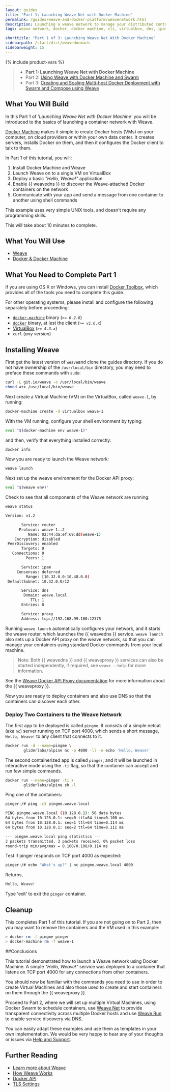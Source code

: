 ```yaml
---
layout: guides
title: "Part 1: Launching Weave Net with Docker Machine"
permalink: /guides/weave-and-docker-platform/weavenetwork.html
description: Launching a weave network to manage your distributed containerized applications
tags: weave network, docker, docker machine, cli, virtualbox, dns, ipam

shorttitle: "Part 1 of 3: Launching Weave Net With Docker Machine"
sidebarpath: /start/dist/weavedocmach
sidebarweight: 15
---
```


{% include product-vars %}


> - **Part 1: Launching Weave Net with Docker Machine**
> - Part 2: [Using Weave with Docker Machine and Swarm][ch2]
> - Part 3: [Creating and Scaling Multi-host Docker Deployment with Swarm and Compose using Weave][ch3]

## What You Will Build


 In this Part 1 of _'Launching Weave Net with Docker Machine'_ you will be introduced to the basics of launching a container network with Weave.

[Docker Machine](https://docs.docker.com/machine/) makes it simple to create Docker hosts (VMs) on your computer, on cloud providers or within your own data center. It creates servers, installs Docker on them, and then it configures the Docker client to talk to them.

In Part 1 of this tutorial, you will:

  1. Install Docker Machine and Weave
  2. Launch Weave on to a single VM on VirtualBox
  3. Deploy a basic _"Hello, Weave!"_ application
  4. Enable {{ weavedns }} to discover the Weave-attached Docker containers on the network
  5. Communicate with your app and send a message from one container to another using shell commands

This example uses very simple UNIX tools, and doesn't require any programming skills.

This will take about 10 minutes to complete.

## What You Will Use

  - [Weave](http://weave.works)
  - [Docker & Docker Machine](https://docs.docker.com)

## What You Need to Complete Part 1

If you are using OS X or Windows, you can install [Docker Toolbox](https://www.docker.com/toolbox), which provides all of the tools you need to complete this guide.

For other operating systems, please install and configure the following separately before proceeding:

  - [`docker-machine`](http://docs.docker.com/machine/#installation) binary (_`>= 0.2.0`_)
  - [`docker`](https://docs.docker.com/installation/#installation) binary, at lest the client (_`>= v1.6.x`_)
  - [VirtualBox](https://www.virtualbox.org/wiki/Downloads) (_`>= 4.3.x`_)
  - `curl` (_any version_)

## Installing Weave

First get the latest version of `weave`and clone the guides directory. If you do not have ownership of the `/usr/local/bin` directory, you may need to preface these commands with `sudo`:

~~~bash
curl -L git.io/weave -o /usr/local/bin/weave
chmod a+x /usr/local/bin/weave
~~~

Next create a Virtual Machine (VM) on the VirtualBox, called `weave-1`, by running:

~~~bash
docker-machine create -d virtualbox weave-1
~~~

With the VM running, configure your shell environment by typing:

~~~bash
eval "$(docker-machine env weave-1)"
~~~

and then, verify that everything installed correctly:

~~~bash
docker info
~~~

Now you are ready to launch the Weave network:


~~~bash
weave launch
~~~

Next set up the weave environment for the Docker API proxy:

~~~bash
eval "$(weave env)"
~~~

Check to see that all components of the Weave network are running:

~~~bash
weave status

Version: v1.2

       Service: router
      Protocol: weave 1..2
          Name: 02:44:da:ef:69:dd(weave-1)
    Encryption: disabled
 PeerDiscovery: enabled
       Targets: 0
   Connections: 0
         Peers: 1

       Service: ipam
     Consensus: deferred
         Range: [10.32.0.0-10.48.0.0)
 DefaultSubnet: 10.32.0.0/12

       Service: dns
        Domain: weave.local.
           TTL: 1
       Entries: 0

       Service: proxy
       Address: tcp://192.168.99.100:12375
~~~

Running `weave launch` automatically configures your network, and it starts the weave router, which launches the {{ weavedns }} service. `weave launch` also sets up a Docker API proxy on the weave network, so that you can manage your containers using standard Docker commands from your local machine.

>Note: Both {{ weavedns }} and {{ weaveproxy }} services can also be started independently, if required, see `weave --help` for more information.

See the [Weave Docker API Proxy documentation](https://github.com/weaveworks/weave/blob/master/site/proxy.md) for more information about the {{ weaveproxy }}.

Now you are ready to deploy containers and also use DNS so that the containers can discover each other.

### Deploy Two Containers to the Weave Network

The first app to be deployed is called `pingme`. It consists of a simple netcat (aka `nc`) server running on TCP port 4000, which sends a short message, `Hello, Weave!` to any client that connects to it.

~~~bash
docker run -d --name=pingme \
        gliderlabs/alpine nc -p 4000 -ll -e echo 'Hello, Weave!'
~~~

The second containerized app is called `pinger`, and it will be launched in interactive mode using the `-ti` flag, so that the container can accept and run few simple commands.

~~~bash
docker run --name=pinger -ti \
        gliderlabs/alpine sh -l
~~~

Ping one of the containers:

~~~bash
pinger:/# ping -c3 pingme.weave.local
~~~

~~~bash
PING pingme.weave.local (10.128.0.1): 56 data bytes
64 bytes from 10.128.0.1: seq=0 ttl=64 time=0.100 ms
64 bytes from 10.128.0.1: seq=1 ttl=64 time=0.114 ms
64 bytes from 10.128.0.1: seq=2 ttl=64 time=0.111 ms

--- pingme.weave.local ping statistics ---
3 packets transmitted, 3 packets received, 0% packet loss
round-trip min/avg/max = 0.100/0.108/0.114 ms
~~~

Test if pinger responds on TCP port 4000 as expected:

~~~bash
pinger:/# echo "What's up?" | nc pingme.weave.local 4000
~~~

Returns,

~~~bash
Hello, Weave!
~~~

Type 'exit' to exit the `pinger` container.

## Cleanup

This completes Part 1 of this tutorial. If you are not going on to Part 2, then you may want to remove the containers and the VM used in this example:

~~~bash
> docker rm -f pingme pinger
> docker-machine rm -f weave-1
~~~

##Conclusions

This tutorial demonstrated how to launch a Weave network using Docker Machine. A simple  _"Hello, Weave!"_ service was deployed to a container that listens on TCP port 4000 for any connections from other containers.

You should now be familiar with the commands you need to use in order to create Virtual Machines and also those used to create and start containers on them through the {{ weaveproxy }}.

Proceed to Part 2, where we will set up multiple Virtual Machines, using Docker Swarm to schedule containers, use [Weave Net](/net) to provide transparent connectivity across multiple Docker hosts and use [Weave Run](/run) to enable service discovery via DNS.

You can easily adapt these examples and use them as templates in your own implementation.  We would be very happy to hear any of your thoughts or issues via [Help and Support](http://weave.works/help/index.html).

## Further Reading

  *  [Learn more about Weave](http://weave.works/articles/index.html)
  *  [How Weave Works](http://docs.weave.works/weave/latest_release/how-it-works.html)
  *  [Docker API](https://github.com/weaveworks/weave/blob/master/site/proxy.md)
  *  [TLS Settings](https://docs.docker.com/articles/https/)

[ch1]: /guides/weave-and-docker-platform/weavenetwork.html
[ch2]: /guides/weave-and-docker-platform/using-weave-with-machine-and-swarm.html
[ch3]: /guides/weave-and-docker-platform/compose-scalable-swarm-cluster-with-weave.html
